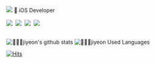 
<img src="https://capsule-render.vercel.app/api?type=waving&color=93d8e1&height=180&text=JIYEON&animation=&fontColor=000000&fontSize=60" />
<!--![😈jiyeon’s GitHub stats](https://github-readme-stats.vercel.app/api?username=ji-yeon224&show_icons=true&theme=rose_pine)-->
🍎 iOS Developer
</br></br>
 <div style="margin: ; text-align: left;" "text-align: left;"> 
    <img src="https://img.shields.io/badge/iOS-000000?style=flat&logo=iOS&logoColor=white">&nbsp
    <img src="https://img.shields.io/badge/Swift-F05138?style=flat&logo=Swift&logoColor=white">&nbsp
    <img src="https://img.shields.io/badge/ReactiveX-B7178C?style=flat&logo=ReactiveX&logoColor=white">&nbsp
    <img src="https://img.shields.io/badge/UIkit-2396F3?style=flat&logo=UIkit&logoColor=white">&nbsp
</div></br>

![👩🏻‍💻jiyeon's github stats](https://github-readme-stats.vercel.app/api?username=ji-yeon224&bg_color=60,000000,&title_color=0562A8&text_color=000000)
![👩🏻‍💻jiyeon Used Languages](https://github-readme-stats.vercel.app/api/top-langs/?username=ji-yeon224&layout=compact&bg_color=60,000000,&title_color=000000&text_color=000000)
</br>

[![Hits](https://hits.seeyoufarm.com/api/count/incr/badge.svg?url=https%3A%2F%2Fgithub.com%2Fgjbae1212%2Fji-yeon224&count_bg=%233DA9C8&title_bg=%23555555&icon=github.svg&icon_color=%23E7E7E7&title=hits&edge_flat=false)](https://hits.seeyoufarm.com)
<!--![jiyeon’s GitHub stats](https://github-readme-stats.vercel.app/api?username=ji-yeon224&show_icons=true&theme=rose_pine)-->

<!--
**ji-yeon224/ji-yeon224** is a ✨ _special_ ✨ repository because its `README.md` (this file) appears on your GitHub profile.
![header](https://capsule-render.vercel.app/api?type=wave&color=auto&height=300&section=header&text=capsule%20render&fontSize=90)
<img src="https://img.shields.io/badge/Swift-F05138?style=flat-square&logo=Swift&logoColor=white"/>

Here are some ideas to get you started:

- 🔭 I’m currently working on ...
- 🌱 I’m currently learning ...
- 👯 I’m looking to collaborate on ...
- 🤔 I’m looking for help with ...
- 💬 Ask me about ...
- 📫 How to reach me: ...
- 😄 Pronouns: ...
- ⚡ Fun fact: ...
-->
